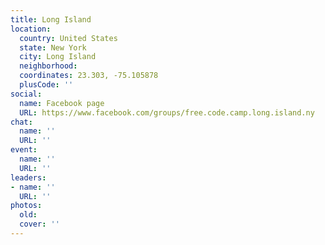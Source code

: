 ```yaml
---
title: Long Island
location:
  country: United States
  state: New York
  city: Long Island
  neighborhood: 
  coordinates: 23.303, -75.105878
  plusCode: ''
social:
  name: Facebook page
  URL: https://www.facebook.com/groups/free.code.camp.long.island.ny
chat:
  name: ''
  URL: ''
event:
  name: ''
  URL: ''
leaders:
- name: ''
  URL: ''
photos:
  old: 
  cover: ''
---
```

